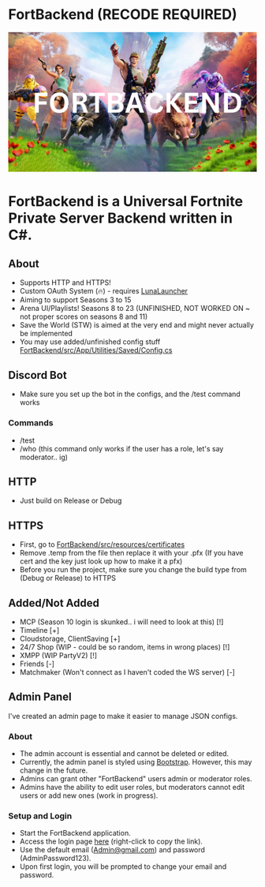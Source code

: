 # FortBackend (RECODE REQUIRED)

<div align=center>
  <img src="/assets/FORTBACKEND.png" alt="worst image ever">
</div>

# FortBackend is a Universal Fortnite Private Server Backend written in C#.

## About
- Supports HTTP and HTTPS!
- Custom OAuth System (🔥) - requires [LunaLauncher](https://github.com/ProjectLunaMP/Launcher)
- Aiming to support Seasons 3 to 15
- Arena UI/Playlists! Seasons 8 to 23 (UNFINISHED, NOT WORKED ON ~ not proper scores on seasons 8 and 11)
- Save the World (STW) is aimed at the very end and might never actually be implemented
- You may use added/unfinished config stuff [FortBackend/src/App/Utilities/Saved/Config.cs](https://github.com/zinx28/FortBackend/blob/main/FortBackend/src/App/Utilities/Saved/Config.cs)

## Discord Bot
- Make sure you set up the bot in the configs, and the /test command works

### Commands
- /test
- /who (this command only works if the user has a role, let's say moderator.. ig)

## HTTP
- Just build on Release or Debug

## HTTPS
- First, go to [FortBackend/src/resources/certificates](https://github.com/zinx28/FortBackend/tree/main/FortBackend/src/Resources/Certificates)
- Remove .temp from the file then replace it with your .pfx (If you have cert and the key just look up how to make it a pfx)
- Before you run the project, make sure you change the build type from (Debug or Release) to HTTPS

## Added/Not Added 
- MCP (Season 10 login is skunked.. i will need to look at this) [!]
- Timeline [+]
- Cloudstorage, ClientSaving [+]
- 24/7 Shop (WIP - could be so random, items in wrong places) [!]
- XMPP (WIP PartyV2) [!]
- Friends [-]
- Matchmaker (Won't connect as I haven't coded the WS server) [-]

## Admin Panel
I've created an admin page to make it easier to manage JSON configs.

### About
- The admin account is essential and cannot be deleted or edited.
- Currently, the admin panel is styled using [Bootstrap](https://getbootstrap.com). However, this may change in the future.
- Admins can grant other "FortBackend" users admin or moderator roles.
- Admins have the ability to edit user roles, but moderators cannot edit users or add new ones (work in progress).

### Setup and Login
- Start the FortBackend application.
- Access the login page [here](http://127.0.0.1:1111/admin/login) (right-click to copy the link).
- Use the default email (Admin@gmail.com) and password (AdminPassword123).
- Upon first login, you will be prompted to change your email and password.

